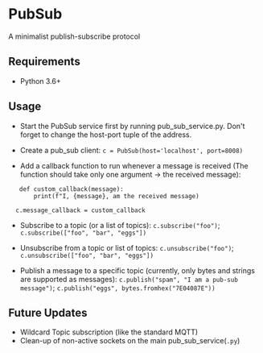 # PubSub
A minimalist publish-subscribe protocol

## Requirements
- Python 3.6+

## Usage
- Start the PubSub service first by running pub_sub_service.py. Don't forget to change the host-port tuple of the address.

- Create a pub_sub client: 
  ```c = PubSub(host='localhost', port=8008)```

- Add a callback function to run whenever a message is received (The function should take only one argument -> the received message):
  
 ```
    def custom_callback(message):
        print(f"I, {message}, am the received message)
 ```
      c.message_callback = custom_callback

- Subscribe to a topic (or a list of topics):
  ```c.subscribe("foo")```;
  ```c.subscribe(["foo", "bar", "eggs"])```
  
- Unsubscribe from a topic or list of topics:
  ```c.unsubscribe("foo")```;
  ```c.unsubscribe(["foo", "bar", "eggs"])```
  
- Publish a message to a specific topic (currently, only bytes and strings are supported as messages):
  ```c.publish("spam", "I am a pub-sub message")```;
  ```c.publish("eggs", bytes.fromhex("7E04087E"))```

## Future Updates
- Wildcard Topic subscription (like the standard MQTT)
- Clean-up of non-active sockets on the main pub_sub_service(```.py```)
